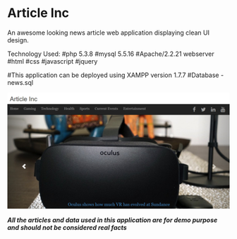 # Article Inc
An awesome looking news article web application displaying clean UI design.

Technology Used:
#php 5.3.8 #mysql 5.5.16 #Apache/2.2.21 webserver #html #css #javascript #jquery

#This application can be deployed using XAMPP version 1.7.7
#Database - news.sql

![Alt text](/images/Home.PNG?raw=true "Optional Title")

***All the articles and data used in this application are for demo purpose and should not be considered real facts***